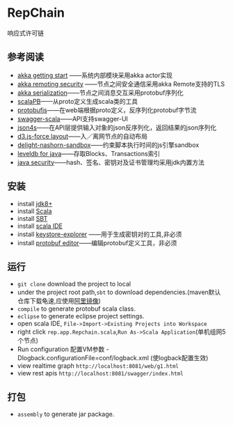 # RepChain
响应式许可链

## 参考阅读
- [akka getting start](http://doc.akka.io/docs/akka/current/intro/getting-started.html) ——系统内部模块采用akka actor实现
- [akka remoting security](http://doc.akka.io/docs/akka/current/scala/remoting.html) ——节点之间安全通信采用akka Remote支持的TLS
- [akka serialization](http://doc.akka.io/docs/akka/current/scala/serialization.html)——节点之间消息交互采用protobuf序列化
- [scalaPB](https://scalapb.github.io/)——从proto定义生成scala类的工具
- [protobufjs](https://github.com/dcodeIO/ProtoBuf.js/)——在web端根据proto定义，反序列化protobuf字节流
- [swagger-scala](https://github.com/swagger-api/swagger-scala-module)——API支持swagger-UI
- [json4s](https://github.com/json4s/json4s)——在API层提供输入对象的json反序列化，返回结果的json序列化
- [d3.js-force layout](https://github.com/d3/d3-3.x-api-reference/blob/master/Force-Layout.md)——入／离网节点的自动布局
- [delight-nashorn-sandbox](https://github.com/javadelight/delight-nashorn-sandbox)——约束脚本执行时间的js引擎sandbox
- [leveldb for java](https://github.com/dain/leveldb)——存取Blocks、Transactions索引
- [java security](http://docs.oracle.com/javase/8/docs/technotes/guides/security/index.html)——hash、签名、密钥对及证书管理均采用jdk内置方法

## 安装
- install [jdk8+](http://www.oracle.com/technetwork/java/javase/downloads/jdk8-downloads-2133151.html)
- install [Scala](https://www.scala-lang.org/download/)
- install [SBT](http://www.scala-sbt.org/release/docs/Setup.html)
- install [scala IDE](http://scala-ide.org/)
- install [keystore-explorer](http://keystore-explorer.org/) ——用于生成密钥对的工具,非必须
- install [protobuf editor](https://github.com/Enide/polyglot-maven-editors)——编辑protobuf定义工具，非必须

## 运行
- `git clone` download the project to local
- under the project root path,`sbt` to download dependencies.(maven默认仓库下载龟速,应使用[阿里镜像](http://www.jianshu.com/p/4d5bb95b56c5))
- `compile` to  generate protobuf scala class.
- `eclipse` to generate eclipse project settings.
- open scala IDE, `File->Import->Existing Projects into Workspace`
- right click `rep.app.Repchain.scala`,`Run As->Scala Application`(单机组网5个节点)
- Run configuration 配置VM参数 -Dlogback.configurationFile=conf/logback.xml (使logback配置生效)
- view realtime graph `http://localhost:8081/web/g1.html`
- view rest apis `http://localhost:8081/swagger/index.html`

## 打包
- `assembly` to  generate jar package.